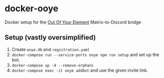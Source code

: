 # docker-ooye

Docker setup for the [Out Of Your Element](https://gitdab.com/cadence/out-of-your-element)
Matrix-to-Discord bridge

## Setup (vastly oversimplified)

1. Create `ooye.db` and `registration.yaml`
2. `docker-compose run --service-ports ooye npm run setup` and set up the bot.
3. `docker-compose up -d --remove-orphans`
4. `docker-compose exec -it ooye addbot` and use the given invite link.
